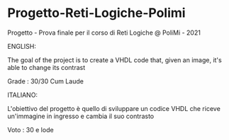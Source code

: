 # Progetto-Reti-Logiche-Polimi
Progetto - Prova finale per il corso di Reti Logiche @ PoliMi - 2021

ENGLISH:

The goal of the project is to create a VHDL code that, given an image, it's able to change its contrast

Grade : 30/30 Cum Laude

ITALIANO:

L'obiettivo del progetto è quello di sviluppare un codice VHDL che riceve un'immagine in ingresso e cambia il suo contrasto

Voto : 30 e lode


